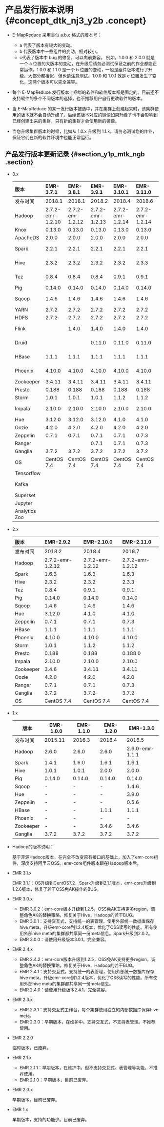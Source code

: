 # 产品发行版本说明 {#concept_dtk_nj3_y2b .concept}

-   E-MapReduce 采用类似 a.b.c 格式的版本号：

    -   a 代表了版本有较大的变动。
    -   b 代表版本中一些组件的变动，相对较小。
    -   c代表了版本中 bug 的修复，可以向前兼容。
    例如，1.0.0 和 2.0.0 就是一个 a 位置的大版本的变动，在升级后请务必测试保证之前的作业都能正常运作。1.0.0 和 1.1.0 是一个 b 位置的变动，一般是组件版本进行了升级。大部分都相似，但也请注意测试。1.0.0 和 1.0.1 就是 c 位置发生了变化，这两个版本可以完全兼容。

-   每个 E-MapReduce 发行版本上捆绑的软件和软件版本都是固定的。目前还不支持软件的多个不同版本的选择，也不推荐用户自行更改软件的版本。

-   当 E-MapReduce 的某一发行版本被选中，并在集群上创建起来时，该集群使用的版本就不会自动升级了。后续该版本对应的镜像如果升级了也不会影响到已经创建出来的集群，只有新的集群才会使用新的镜像。

-   当您升级集群版本的时候，比如从 1.0.x 升级到 1.1.x，请务必测试您的作业，保证它们在新的软件环境中也能正常运行。


## 产品发行版本更新记录 {#section_y1p_mtk_ngb .section}

-   3.x

    |版本|EMR-3.7.1|EMR-3.8.1|EMR-3.9.1|EMR-3.10.1|EMR-3.11.0|EMR-3.12.0|EMR-3.13.0|EMR-3.14.0|EMR-3.15.0|EMR-3.16.0|EMR-3.17.0|EMR-3.18.1|EMR-3.19.0|EMR-3.19.1|EMR-3.20.0|
    |:-|:--------|:--------|:--------|:---------|:---------|:---------|----------|----------|----------|----------|----------|----------|----------|----------|----------|
    |发布时间|2018.1|2018.1|2018.2|2018.4|2018.6|2018.7|2018.8|2018.10|2018.11|2018.12|2019.1|2019.2|2019.3|2019.4|2019.5|
    |Hadoop|2.7.2-emr-1.2.10|2.7.2-emr-1.2.12|2.7.2-emr-1.2.13|2.7.2-emr-1.2.14|2.7.2-emr-1.2.14|2.7.2-emr-1.2.14|2.7.2|2.7.2|2.7.2|2.7.2-1.3.2|2.7.2|2.8.5|2.8.5|2.8.5|2.8.5|
    |Knox|0.13.0|0.13.0|0.13.0|0.13.0|0.13.0|0.13.0|0.13.0|0.13.0|0.13.0|0.13.0|1.1.0|1.1.0|1.1.0|1.1.0|1.1.0|
    |ApacheDS|2.0.0|2.0.0|2.0.0|2.0.0|2.0.0|2.0.0|2.0.0|2.0.0|2.0.0|2.0.0|2.0.0|2.0.0|2.0.0|2.0.0|2.0.0|
    |Spark|2.2.1|2.2.1|2.2.1|2.2.1|2.2.1|2.3.1|2.3.1|2.3.1|2.3.2|2.3.2-1.0.1|2.3.2|2.3.2|2.4.1|2.4.1|2.4.2|
    |Hive|2.3.2|2.3.2|2.3.2|2.3.2|2.3.3|2.3.3|2.3.3|2.3.3|2.3.3|2.3.3-1.0.3|2.3.3|3.1.1|3.1.1|3.1.1|3.1.1|
    |Tez|0.8.4|0.8.4|0.8.4|0.9.1|0.9.1|0.9.1|0.9.1|0.9.1|0.9.1|0.9.1-1.0.2|0.9.1|0.9.1|0.9.1|0.9.1|0.9.1|
    |Pig|0.14.0|0.14.0|0.14.0|0.14.0|0.14.0|0.14.0|0.14.0|0.14.0|0.14.0|0.14.0|0.14.0|0.14.0|0.14.0|0.14.0|0.14.0|
    |Sqoop|1.4.6|1.4.6|1.4.6|1.4.6|1.4.6|1.4.7|1.4.7|1.4.7|1.4.7|1.4.7-1.0.0|1.4.7|1.4.7|1.4.7|1.4.7|1.4.7|
    |YARN|2.7.2|2.7.2|2.7.2|2.7.2|2.7.2|2.7.2|2.7.2|2.7.2|2.7.2|2.7.2|2.7.2|2.8.5|2.8.5|2.8.5|2.8.5|
    |HDFS|2.7.2|2.7.2|2.7.2|2.7.2|2.7.2|2.7.2|2.7.2|2.7.2|2.7.2|2.7.2|2.7.2|2.8.5|2.8.5|2.8.5|2.8.5|
    |Flink| |1.4.0|1.4.0|1.4.0|1.4.0|1.4.0|1.4.0|1.4.0|1.4.0|1.6.2-1.0.0|1.6.2|1.6.2|1.7.2|1.7.2|1.7.2|
    |Druid| | |0.11.0|0.11.0|0.11.0|0.12.0|0.12.2|0.12.3|0.12.3|0.12.3-1.0.1|0.12.3|0.13.0|0.13.0|0.13.0|0.13.0|
    |HBase|1.1.1|1.1.1|1.1.1|1.1.1|1.1.1|1.1.1|1.1.1|1.1.1|1.1.1|1.1.1-1.0.2|1.1.1|1.4.9|1.4.9|1.4.9|1.4.9|
    |Phoenix|4.10.0|4.10.0|4.10.0|4.10.0|4.10.0|4.10.0|4.10.0|4.10.0|4.10.0|4.10.0-1.0.0|4.10.0|4.14.1|4.14.1|4.14.1|4.14.1|
    |Zookeeper|3.4.11|3.4.11|3.4.11|3.4.11|3.4.11|3.4.12|3.4.12|3.4.13|3.4.13|3.4.13|3.4.13|3.4.13|3.4.13|3.4.13|3.4.13|
    |Presto|0.188|0.188|0.188|0.188|0.188|0.188|0.208|0.208|0.208|0.208|0.213|0.213|0.213|0.213|0.213|
    |Storm|1.0.1|1.0.1|1.0.1|1.1.2|1.1.2|1.1.2|1.1.2|1.1.2|1.1.2|1.2.2|1.2.2|1.2.2|1.2.2|1.2.2|1.2.2|
    |Impala|2.10.0|2.10.0|2.10.0|2.10.0|2.10.0|2.10.0|2.10.0|2.10.0|2.10.0|2.10.0-1.0.0|2.12.2|2.12.2|2.12.2|2.12.2|2.12.2|
    |Hue|3.12.0|3.12.0|3.12.0|4.1.0|4.1.0|4.1.0|4.1.0|4.1.0|4.1.0|4.1.0|4.1.0|4.1.0|4.1.0|4.1.0|4.1.0|
    |Oozie|4.2.0|4.2.0|4.2.0|4.2.0|4.2.0|4.2.0|4.2.0|4.2.0|4.2.0|4.2.0|4.2.0|4.2.0|4.2.0|4.2.0|5.1.0|
    |Zeppelin|0.7.1|0.7.1|0.7.1|0.7.1|0.7.3|0.7.3|0.8.0|0.8.0|0.8.0|0.8.0|0.8.0|0.8.0|0.8.0|0.8.0|0.8.1|
    |Ranger| | |0.7.1|0.7.1|0.7.3|1.0.0|1.0.0|1.0.0|1.0.0|1.0.0|1.0.0|1.0.0|1.2.0|1.2.0|1.2.0|
    |Ganglia|3.7.2|3.7.2|3.7.2|3.7.2|3.7.2|3.7.2|3.7.2|3.7.2|3.7.2|3.7.2|3.7.2|3.7.2|3.7.2|3.7.2|3.7.2|
    |OS|CentOS 7.4|CentOS 7.4|CentOS 7.4|CentOS 7.4|CentOS 7.4|CentOS 7.4|CentOS 7.4|CentOS 7.4|CentOS 7.4|CentOS 7.4|CentOS 7.4|CentOS 7.4|CentOS 7.4|CentOS 7.4|CentOS 7.4|
    |Tensorflow| | | | | | |1.8.0|1.8.0|1.8.0|1.8.0|1.8.0| | | |1.8.0|
    |Kafka| | | | | | |2.11-1.0.1|2.11-1.0.1|2.11-1.0.1|2.11-1.1.0|2.11-1.1.1|2.11-1.1.1|2.11-1.1.1|1.1.1|2.11|
    |Superset| | | | | | |0.25.6|0.25.6|0.27.0|0.28.1|0.28.1|0.28.1|0.28.1|0.28.1|0.28.1|
    |Jupyter| | | | | | | | |4.4.0|4.4.0|4.4.0| | | |4.4.0|
    |Analytics Zoo| | | | | | | | |0.2.0|0.2.0|0.2.0| | | |0.2.0|

-   2.x

    |版本|EMR-2.9.2|EMR-2.10.0|EMR-2.11.0|
    |:-|:--------|:---------|:---------|
    |发布时间|2018.2|2018.4|2018.7|
    |Hadoop|2.7.2-emr-1.2.12|2.7.2-emr-1.2.12|2.7.2-emr-1.2.12|
    |Spark|1.6.3|1.6.3|1.6.3|
    |Hive|2.3.2|2.3.2|2.3.3|
    |Tez|0.8.4|0.9.1|0.9.1|
    |Pig|0.14.0|0.14.0|0.14.0|
    |Sqoop|1.4.6|1.4.6|1.4.6|
    |Hue|3.12.0|4.1.0|4.1.0|
    |Zeppelin|0.7.1|0.7.1|0.7.3|
    |HBase|1.1.1|1.1.1|1.1.1|
    |Phoenix|4.10.0|4.10.0|4.10.0|
    |Storm|1.0.1|1.1.2|1.1.2|
    |Presto|0.188|0.188|0.188.0|
    |Impala|2.10.0|2.10.0|2.10.0|
    |Zookeeper|3.4.6|3.4.11|3.4.11|
    |Oozie|4.2.0|4.2.0|4.2.0|
    |Ranger|0.7.1|0.7.1|0.7.3|
    |Ganglia|3.7.2|3.7.2|3.7.2|
    |OS|CentOS 7.4|CentOS 7.4|CentOS 7.4|

-   1.x

    |版本|EMR-1.0.0|EMR-1.1.0|EMR-1.2.0|EMR-1.3.0|
    |--|---------|---------|---------|---------|
    |发布时间|2015.11|2016.3|2016.4|2016.5|
    |Hadoop|2.6.0|2.6.0|2.6.0|2.6.0-emr-1.1.1|
    |Spark|1.4.1|1.6.0|1.6.1|1.6.1|
    |Hive|1.0.1|1.0.1|2.0.0|2.0.0|
    |Pig|0.14.0|0.14.0|0.14.0|0.14.0|
    |Sqoop|-|-|-|1.4.6|
    |Hue|-|-|-|3.9.0|
    |Zeppelin|-|-|-|0.5.6|
    |HBase|-|-|1.1.1|1.1.1|
    |Phoenix|-|-|-|-|
    |Zookeeper|-|-|3.4.6|3.4.6|
    |Ganglia|3.7.2|3.7.2|3.7.2|3.7.2|

-   Hadoop的版本说明：

    基于开源Hadoop版本，在完全不改变原有接口的基础上，加入了emr-core组件，深度支持阿里云OSS。emr-core组件版本跟在Hadoop版本后。

-   EMR 3.1.x

    EMR 3.1.1：OS升级到CentOS7.2，Spark升级到2.1.1版本，emr-core升级到1.2.6版本，修复了若干OSS免AK操作的BUG。

-   EMR 3.0.x
    -   EMR 3.0.2：emr-core版本升级到1.2.5，OSS免AK支持更多region，调整角色AK的替换策略，修复关于Hive，Hadoop的若干BUG。
    -   EMR 3.0.1：支持交互式，支持统一的表管理，使用外部统一数据库保存hive meta。升级emr-core到1.2.4版本，优化了OSS读写的性能。所有使用外部hive meta的集群都共享同一份meta信息。Spark升级到2.0.2。
    -   EMR 3.0.0：请使用升级版本3.0.1。完全兼容。
-   EMR 2.4.x
    -   EMR 2.4.2：emr-core版本升级到1.2.5，OSS免AK支持更多region，调整角色AK的替换策略，修复关于Hive，Hadoop的若干BUG。
    -   EMR 2.4.1：支持交互式，支持统一的表管理，使用外部统一数据库保存hive meta。升级emr-core到1.2.4版本，优化了OSS读写的性能。所有使用外部hive meta的集群都共享同一份meta信息。
    -   EMR 2.4.0：请使用升级版本2.4.1。完全兼容。
-   EMR 2.3.x
    -   EMR 2.3.1：支持交互式工作台，每个集群使用独立的内部数据库保存hive meta。
    -   EMR 2.3.0：早期版本，在维护中。支持交互式，不支持表管理。不推荐使用。
-   EMR 2.2.0

    临时版本，已废弃。

-   EMR 2.1.x
    -   EMR 2.1.1：早期版本，在维护中。但不支持交互式、表管理等功能。不推荐使用。
    -   EMR 2.1.0：早期版本，目前已废弃。
-   EMR 2.0.x

    早期版本，目前已废弃。

-   EMR 1.x

    早期版本，支持的功能少。目前已废弃。


